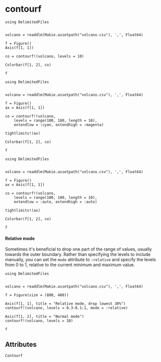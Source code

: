 # contourf


```@figure
using DelimitedFiles


volcano = readdlm(Makie.assetpath("volcano.csv"), ',', Float64)

f = Figure()
Axis(f[1, 1])

co = contourf!(volcano, levels = 10)

Colorbar(f[1, 2], co)

f
```

```@figure
using DelimitedFiles


volcano = readdlm(Makie.assetpath("volcano.csv"), ',', Float64)

f = Figure()
ax = Axis(f[1, 1])

co = contourf!(volcano,
    levels = range(100, 180, length = 10),
    extendlow = :cyan, extendhigh = :magenta)

tightlimits!(ax)

Colorbar(f[1, 2], co)

f
```

```@figure
using DelimitedFiles


volcano = readdlm(Makie.assetpath("volcano.csv"), ',', Float64)

f = Figure()
ax = Axis(f[1, 1])

co = contourf!(volcano,
    levels = range(100, 180, length = 10),
    extendlow = :auto, extendhigh = :auto)

tightlimits!(ax)

Colorbar(f[1, 2], co)

f
```

#### Relative mode

Sometimes it's beneficial to drop one part of the range of values, usually towards the outer boundary.
Rather than specifying the levels to include manually, you can set the `mode` attribute
to `:relative` and specify the levels from 0 to 1, relative to the current minimum and maximum value.

```@figure
using DelimitedFiles


volcano = readdlm(Makie.assetpath("volcano.csv"), ',', Float64)

f = Figure(size = (800, 400))

Axis(f[1, 1], title = "Relative mode, drop lowest 30%")
contourf!(volcano, levels = 0.3:0.1:1, mode = :relative)

Axis(f[1, 2], title = "Normal mode")
contourf!(volcano, levels = 10)

f
```

## Attributes

```@attrdocs
Contourf
```